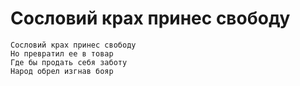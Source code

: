 # Сословий крах принес свободу

```text
Сословий крах принес свободу
Но превратил ее в товар
Где бы продать себя заботу
Народ обрел изгнав бояр
```